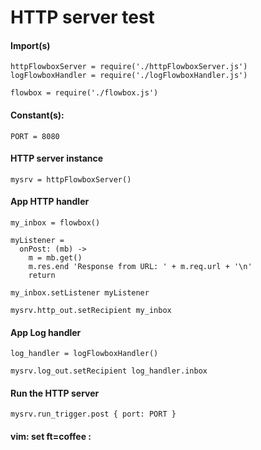 # HTTP server test

#### Import(s)

    httpFlowboxServer = require('./httpFlowboxServer.js')
    logFlowboxHandler = require('./logFlowboxHandler.js')

    flowbox = require('./flowbox.js')

#### Constant(s):

    PORT = 8080

#### HTTP server instance

    mysrv = httpFlowboxServer()

#### App HTTP handler

    my_inbox = flowbox()

    myListener =
      onPost: (mb) ->
        m = mb.get()
        m.res.end 'Response from URL: ' + m.req.url + '\n'
        return

    my_inbox.setListener myListener

    mysrv.http_out.setRecipient my_inbox

#### App Log handler

    log_handler = logFlowboxHandler()

    mysrv.log_out.setRecipient log_handler.inbox

#### Run the HTTP server

    mysrv.run_trigger.post { port: PORT }

#### vim: set ft=coffee :

